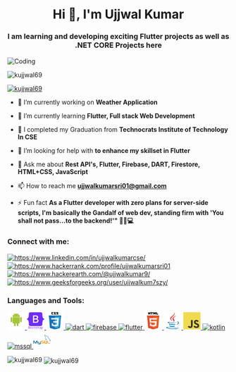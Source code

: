 <h1 align="center">Hi 👋, I'm Ujjwal Kumar</h1>
<h3 align="center">I am learning and developing exciting Flutter projects as well as .NET CORE Projects here</h3>
<img align = "center" alt="Coding" width = "500" src = "https://i.pinimg.com/474x/7f/7b/0c/7f7b0c9bf14ae9b769705a071dfb6dd0.jpg">
<p align="left"> <img src="https://komarev.com/ghpvc/?username=kujjwal69&label=Profile%20views&color=0e75b6&style=flat" alt="kujjwal69" /> </p>

<p align="left"> <a href="https://github.com/ryo-ma/github-profile-trophy"><img src="https://github-profile-trophy.vercel.app/?username=kujjwal69" alt="kujjwal69" /></a> </p>

- 🔭 I’m currently working on **Weather Application**

- 🌱 I’m currently learning **Flutter, Full stack Web Development**

- 🏯 I completed my Graduation from **Technocrats Institute of Technology In CSE**

- 🤝 I’m looking for help with **to enhance my skillset in Flutter**

- 💬 Ask me about **Rest API's, Flutter, Firebase, DART, Firestore, HTML+CSS, JavaScript**

- 📫 How to reach me **ujjwalkumarsri01@gmail.com**

- ⚡ Fun fact **As a Flutter developer with zero plans for server-side scripts, I'm basically the Gandalf of web dev, standing firm with 'You shall not pass…to the backend!'" 🧙‍♂️💻**

<h3 align="left">Connect with me:</h3>
<p align="left">
<a href="https://linkedin.com/in/https://www.linkedin.com/in/ujjwalkumarcse/" target="blank"><img align="center" src="https://raw.githubusercontent.com/rahuldkjain/github-profile-readme-generator/master/src/images/icons/Social/linked-in-alt.svg" alt="https://www.linkedin.com/in/ujjwalkumarcse/" height="30" width="40" /></a>
<a href="https://www.hackerrank.com/https://www.hackerrank.com/profile/ujjwalkumarsri01" target="blank"><img align="center" src="https://raw.githubusercontent.com/rahuldkjain/github-profile-readme-generator/master/src/images/icons/Social/hackerrank.svg" alt="https://www.hackerrank.com/profile/ujjwalkumarsri01" height="30" width="40" /></a>
<a href="https://www.hackerearth.com/https://www.hackerearth.com/@ujjwalkumar9/" target="blank"><img align="center" src="https://raw.githubusercontent.com/rahuldkjain/github-profile-readme-generator/master/src/images/icons/Social/hackerearth.svg" alt="https://www.hackerearth.com/@ujjwalkumar9/" height="30" width="40" /></a>
<a href="https://auth.geeksforgeeks.org/user/https://www.geeksforgeeks.org/user/ujjwalkum7szy/" target="blank"><img align="center" src="https://raw.githubusercontent.com/rahuldkjain/github-profile-readme-generator/master/src/images/icons/Social/geeks-for-geeks.svg" alt="https://www.geeksforgeeks.org/user/ujjwalkum7szy/" height="30" width="40" /></a>
</p>

<h3 align="left">Languages and Tools:</h3>
<p align="left"> <a href="https://developer.android.com" target="_blank" rel="noreferrer"> <img src="https://raw.githubusercontent.com/devicons/devicon/master/icons/android/android-original-wordmark.svg" alt="android" width="40" height="40"/> </a> <a href="https://getbootstrap.com" target="_blank" rel="noreferrer"> <img src="https://raw.githubusercontent.com/devicons/devicon/master/icons/bootstrap/bootstrap-plain-wordmark.svg" alt="bootstrap" width="40" height="40"/> </a> <a href="https://www.w3schools.com/css/" target="_blank" rel="noreferrer"> <img src="https://raw.githubusercontent.com/devicons/devicon/master/icons/css3/css3-original-wordmark.svg" alt="css3" width="40" height="40"/> </a> <a href="https://dart.dev" target="_blank" rel="noreferrer"> <img src="https://www.vectorlogo.zone/logos/dartlang/dartlang-icon.svg" alt="dart" width="40" height="40"/> </a> <a href="https://firebase.google.com/" target="_blank" rel="noreferrer"> <img src="https://www.vectorlogo.zone/logos/firebase/firebase-icon.svg" alt="firebase" width="40" height="40"/> </a> <a href="https://flutter.dev" target="_blank" rel="noreferrer"> <img src="https://www.vectorlogo.zone/logos/flutterio/flutterio-icon.svg" alt="flutter" width="40" height="40"/> </a> <a href="https://www.w3.org/html/" target="_blank" rel="noreferrer"> <img src="https://raw.githubusercontent.com/devicons/devicon/master/icons/html5/html5-original-wordmark.svg" alt="html5" width="40" height="40"/> </a> <a href="https://www.java.com" target="_blank" rel="noreferrer"> <img src="https://raw.githubusercontent.com/devicons/devicon/master/icons/java/java-original.svg" alt="java" width="40" height="40"/> </a> <a href="https://developer.mozilla.org/en-US/docs/Web/JavaScript" target="_blank" rel="noreferrer"> <img src="https://raw.githubusercontent.com/devicons/devicon/master/icons/javascript/javascript-original.svg" alt="javascript" width="40" height="40"/> </a> <a href="https://kotlinlang.org" target="_blank" rel="noreferrer"> <img src="https://www.vectorlogo.zone/logos/kotlinlang/kotlinlang-icon.svg" alt="kotlin" width="40" height="40"/> </a> <a href="https://www.microsoft.com/en-us/sql-server" target="_blank" rel="noreferrer"> <img src="https://www.svgrepo.com/show/303229/microsoft-sql-server-logo.svg" alt="mssql" width="40" height="40"/> </a> <a href="https://www.mysql.com/" target="_blank" rel="noreferrer"> <img src="https://raw.githubusercontent.com/devicons/devicon/master/icons/mysql/mysql-original-wordmark.svg" alt="mysql" width="40" height="40"/> </a> </p>

<p><img align="left" src="https://github-readme-stats.vercel.app/api/top-langs?username=kujjwal69&show_icons=true&locale=en&layout=compact" alt="kujjwal69" /></p>

<p>&nbsp;<img align="center" src="https://github-readme-stats.vercel.app/api?username=kujjwal69&show_icons=true&locale=en" alt="kujjwal69" /></p>
